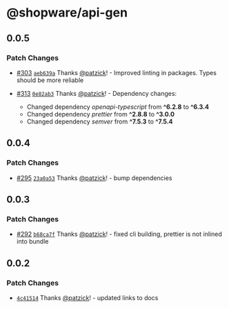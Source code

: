 # @shopware/api-gen

## 0.0.5

### Patch Changes

- [#303](https://github.com/shopware/frontends/pull/303) [`aeb639a`](https://github.com/shopware/frontends/commit/aeb639a3244f812c275145345618e5bc0045be0d) Thanks [@patzick](https://github.com/patzick)! - Improved linting in packages. Types should be more reliable

- [#313](https://github.com/shopware/frontends/pull/313) [`0e82ab3`](https://github.com/shopware/frontends/commit/0e82ab395cc88e992d2d64853d27603548c36bb9) Thanks [@patzick](https://github.com/patzick)! - Dependency changes:

  - Changed dependency _openapi-typescript_ from **^6.2.8** to **^6.3.4**
  - Changed dependency _prettier_ from **^2.8.8** to **^3.0.0**
  - Changed dependency _semver_ from **^7.5.3** to **^7.5.4**

## 0.0.4

### Patch Changes

- [#295](https://github.com/shopware/frontends/pull/295) [`23a0a53`](https://github.com/shopware/frontends/commit/23a0a532410990c0075ea7fff622949ccdecfd49) Thanks [@patzick](https://github.com/patzick)! - bump dependencies

## 0.0.3

### Patch Changes

- [#292](https://github.com/shopware/frontends/pull/292) [`b68ca7f`](https://github.com/shopware/frontends/commit/b68ca7fbd51d22f4be84a228ca107972e07bfa32) Thanks [@patzick](https://github.com/patzick)! - fixed cli building, prettier is not inlined into bundle

## 0.0.2

### Patch Changes

- [`4c41514`](https://github.com/shopware/frontends/commit/4c41514f44f0c0769fe82bfea2ea9ad34519b9cd) Thanks [@patzick](https://github.com/patzick)! - updated links to docs
